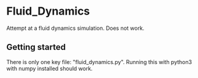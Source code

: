 # Fluid_Dynamics

Attempt at a fluid dynamics simulation. Does not work.

## Getting started

There is only one key file: "fluid_dynamics.py". Running this with python3 with numpy installed should work.

